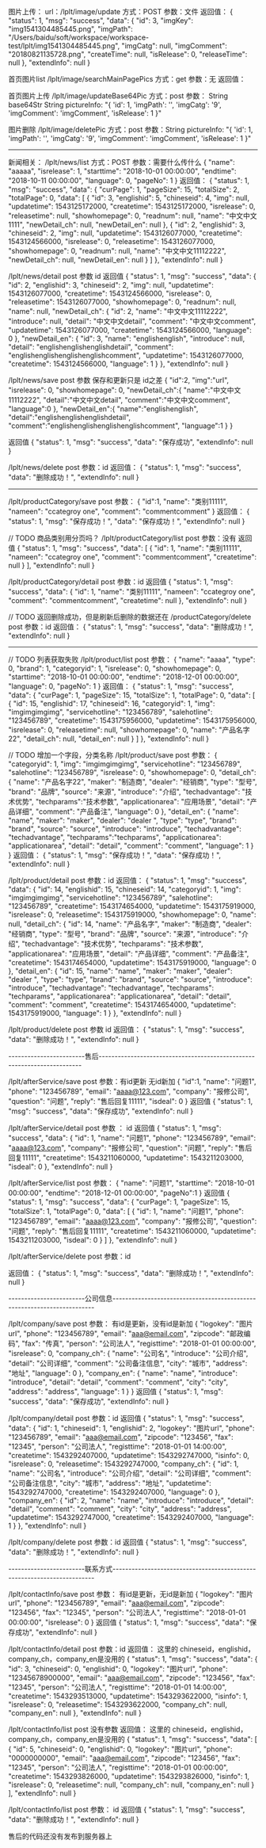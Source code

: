 图片上传：
url：/lplt/image/update
方式：POST
参数：文件
返回值：
{
    "status": 1,
    "msg": "success",
    "data": {
        "id": 3,
        "imgKey": "img1541304485445.png",
        "imgPath": "/Users/baidu/soft/workspace/workspace-test/lplt/img1541304485445.png",
        "imgCatg": null,
        "imgComment": "20180821135728.png",
        "createTime": null,
        "isRelease": 0,
        "releaseTime": null
    },
    "extendInfo": null
}

首页图片list
/lplt/image/searchMainPagePics
方式：get
参数：无
返回值：


首页图片上传
/lplt/image/updateBase64Pic
方式：post
参数：
String base64Str
String pictureInfo:
"{
 	'id': 1,
 	'imgPath': '',
 	'imgCatg': '9',
 	'imgComment': 'imgComment',
 	'isRelease': 1
 }"


图片删除
/lplt/image/deletePic
方式：post
参数：String pictureInfo: 
"{
 	'id': 1,
 	'imgPath': '',
 	'imgCatg': '9',
 	'imgComment': 'imgComment',
 	'isRelease': 1
 }"

----------------------------------------------------------------
新闻相关：
/lplt/news/list
方式：POST
参数：需要什么传什么
{
  "name": "aaaaa",
  "isrelease": 1,
  "starttime": "2018-10-01 00:00:00",
  "endtime": "2018-10-11 00:00:00",
  "language": 0,
  "pageNo": 1
}
返回值：
{
    "status": 1,
    "msg": "success",
    "data": {
        "curPage": 1,
        "pageSize": 15,
        "totalSize": 2,
        "totalPage": 0,
        "data": [
            {
                "id": 3,
                "englishid": 5,
                "chineseid": 4,
                "img": null,
                "updatetime": 1543125172000,
                "createtime": 1543125172000,
                "isrelease": 0,
                "releasetime": null,
                "showhomepage": 0,
                "readnum": null,
                "name": "中文中文1111",
                "newDetail_ch": null,
                "newDetail_en": null
            },
            {
                "id": 2,
                "englishid": 3,
                "chineseid": 2,
                "img": null,
                "updatetime": 1543126077000,
                "createtime": 1543124566000,
                "isrelease": 0,
                "releasetime": 1543126077000,
                "showhomepage": 0,
                "readnum": null,
                "name": "中文中文11112222",
                "newDetail_ch": null,
                "newDetail_en": null
            }
        ]
    },
    "extendInfo": null
}



/lplt/news/detail
post
参数
id
返回值
{
    "status": 1,
    "msg": "success",
    "data": {
        "id": 2,
        "englishid": 3,
        "chineseid": 2,
        "img": null,
        "updatetime": 1543126077000,
        "createtime": 1543124566000,
        "isrelease": 0,
        "releasetime": 1543126077000,
        "showhomepage": 0,
        "readnum": null,
        "name": null,
        "newDetail_ch": {
            "id": 2,
            "name": "中文中文11112222",
            "introduce": null,
            "detail": "中文中文detail",
            "comment": "中文中文comment",
            "updatetime": 1543126077000,
            "createtime": 1543124566000,
            "language": 0
        },
        "newDetail_en": {
            "id": 3,
            "name": "englishenglish",
            "introduce": null,
            "detail": "englishenglishenglishdetail",
            "comment": "englishenglishenglishenglishcomment",
            "updatetime": 1543126077000,
            "createtime": 1543124566000,
            "language": 1
        }
    },
    "extendInfo": null
}


/lplt/news/save
post
参数  保存和更新只是 id之差
{
  "id":2,
  "img":"url",
  "isrelease": 0,
  "showhomepage": 0,
  "newDetail_ch":{
    "name":"中文中文11112222",
    "detail":"中文中文detail",
    "comment":"中文中文comment",
    "language":0
  },
  "newDetail_en":{
    "name":"englishenglish",
    "detail":"englishenglishenglishdetail",
    "comment":"englishenglishenglishenglishcomment",
    "language":1
  }
}

返回值
{
    "status": 1,
    "msg": "success",
    "data": "保存成功",
    "extendInfo": null
}


/lplt/news/delete
post
参数：id
返回值：
{
    "status": 1,
    "msg": "success",
    "data": "删除成功！",
    "extendInfo": null
}



------------------------------------------------------------------------------------------------


/lplt/productCategory/save
post
参数：
{
  "id":1,
  "name": "类别11111",
  "nameen": "ccategroy one",
  "comment": "commentcomment"
}
返回值：
{
    "status": 1,
    "msg": "保存成功！",
    "data": "保存成功！",
    "extendInfo": null
}

// TODO 商品类别用分页吗？
/lplt/productCategory/list
post
参数：没有
返回值
{
    "status": 1,
    "msg": "success",
    "data": [
        {
            "id": 1,
            "name": "类别11111",
            "nameen": "ccategroy one",
            "comment": "commentcomment",
            "createtime": null
        }
    ],
    "extendInfo": null
}

/lplt/productCategory/detail
post
参数：id
返回值
{
    "status": 1,
    "msg": "success",
    "data": {
        "id": 1,
        "name": "类别11111",
        "nameen": "ccategroy one",
        "comment": "commentcomment",
        "createtime": null
    },
    "extendInfo": null
}

// TODO 返回删除成功，但是刷新后删除的数据还在
/productCategory/delete
post
参数：id
返回值：
{
    "status": 1,
    "msg": "success",
    "data": "删除成功！",
    "extendInfo": null
}

------------------------------------------------------------------------------------------------


// TODO 列表获取失败
/lplt/product/list
post
参数：
{
    "name": "aaaa",
    "type": 0,
    "brand": 1,
    "categoryid": 1,
    "isrelease": 0,
    "showhomepage": 0,
    "starttime": "2018-10-01 00:00:00",
    "endtime": "2018-12-01 00:00:00",
    "language": 0,
    "pageNo": 1
}
返回值：
{
    "status": 1,
    "msg": "success",
    "data": {
        "curPage": 1,
        "pageSize": 15,
        "totalSize": 1,
        "totalPage": 0,
        "data": [
            {
                "id": 15,
                "englishid": 17,
                "chineseid": 16,
                "categoryid": 1,
                "img": "imgimgimgimg",
                "servicehotline": "123456789",
                "salehotline": "123456789",
                "createtime": 1543175956000,
                "updatetime": 1543175956000,
                "isrelease": 0,
                "releasetime": null,
                "showhomepage": 0,
                "name": "产品名字22",
                "detail_ch": null,
                "detail_en": null
            }
        ]
    },
    "extendInfo": null
}


// TODO 增加一个字段，分类名称
/lplt/product/save
post
参数：
{
    "categoryid": 1,
    "img": "imgimgimgimg",
    "servicehotline": "123456789",
    "salehotline": "123456789",
    "isrelease": 0,
    "showhomepage": 0,
    "detail_ch": {
        "name": "产品名字22",
        "maker": "制造商",
        "dealer": "经销商",
        "type": "型号",
        "brand": "品牌",
        "source": "来源",
        "introduce": "介绍",
        "techadvantage": "技术优势",
        "techparams":"技术参数",
        "applicationarea": "应用场景",
        "detail": "产品详细",
        "comment": "产品备注",
        "language": 0
    },
    "detail_en": {
        "name": "name",
        "maker": "maker",
        "dealer": "dealer ",
        "type": "type",
        "brand": "brand",
        "source": "source",
        "introduce": "introduce",
        "techadvantage": "techadvantage",
        "techparams":"techparams",
        "applicationarea": "applicationarea",
        "detail": "detail",
        "comment": "comment",
        "language": 1
    }
}
返回值：
{
    "status": 1,
    "msg": "保存成功！",
    "data": "保存成功！",
    "extendInfo": null
}


/lplt/product/detail
post
参数：id
返回值：
{
    "status": 1,
    "msg": "success",
    "data": {
        "id": 14,
        "englishid": 15,
        "chineseid": 14,
        "categoryid": 1,
        "img": "imgimgimgimg",
        "servicehotline": "123456789",
        "salehotline": "123456789",
        "createtime": 1543174654000,
        "updatetime": 1543175919000,
        "isrelease": 0,
        "releasetime": 1543175919000,
        "showhomepage": 0,
        "name": null,
        "detail_ch": {
            "id": 14,
            "name": "产品名字",
            "maker": "制造商",
            "dealer": "经销商",
            "type": "型号",
            "brand": "品牌",
            "source": "来源",
            "introduce": "介绍",
            "techadvantage": "技术优势",
            "techparams": "技术参数",
            "applicationarea": "应用场景",
            "detail": "产品详细",
            "comment": "产品备注",
            "createtime": 1543174654000,
            "updatetime": 1543175919000,
            "language": 0
        },
        "detail_en": {
            "id": 15,
            "name": "name",
            "maker": "maker",
            "dealer": "dealer ",
            "type": "type",
            "brand": "brand",
            "source": "source",
            "introduce": "introduce",
            "techadvantage": "techadvantage",
            "techparams": "techparams",
            "applicationarea": "applicationarea",
            "detail": "detail",
            "comment": "comment",
            "createtime": 1543174654000,
            "updatetime": 1543175919000,
            "language": 1
        }
    },
    "extendInfo": null
}

/lplt/product/delete
post
参数 id
返回值：
{
    "status": 1,
    "msg": "success",
    "data": "删除成功！",
    "extendInfo": null
}



------------------------售后------------------------------------------------------------------------

/lplt/afterService/save
post
参数：有id更新 无id新加
{
    "id":1,
    "name": "问题1",
    "phone": "123456789",
    "email": "aaaa@123.com",
    "company": "报修公司",
    "question": "问题",
    "reply": "售后回复11111",
    "isdeal": 0
}
返回值
{
    "status": 1,
    "msg": "success",
    "data": "保存成功",
    "extendInfo": null
}


/lplt/afterService/detail
post
参数 ： id
返回值
{
    "status": 1,
    "msg": "success",
    "data": {
        "id": 1,
        "name": "问题1",
        "phone": "123456789",
        "email": "aaaa@123.com",
        "company": "报修公司",
        "question": "问题",
        "reply": "售后回复11111",
        "createtime": 1543211060000,
        "updatetime": 1543211203000,
        "isdeal": 0
    },
    "extendInfo": null
}


/lplt/afterService/list
post
参数：
{
    "name": "问题1",
    "starttime": "2018-10-01 00:00:00",
    "endtime": "2018-12-01 00:00:00",
    "pageNo":1
}
返回值
{
    "status": 1,
    "msg": "success",
    "data": {
        "curPage": 1,
        "pageSize": 15,
        "totalSize": 1,
        "totalPage": 0,
        "data": [
            {
                "id": 1,
                "name": "问题1",
                "phone": "123456789",
                "email": "aaaa@123.com",
                "company": "报修公司",
                "question": "问题",
                "reply": "售后回复11111",
                "createtime": 1543211060000,
                "updatetime": 1543211203000,
                "isdeal": 0
            }
        ]
    },
    "extendInfo": null
}


/lplt/afterService/delete
post
参数：id

返回值：
{
    "status": 1,
    "msg": "success",
    "data": "删除成功！",
    "extendInfo": null
}

------------------------公司信息------------------------------------------------------------------------


/lplt/company/save
post
参数： 有id是更新，没有id是新加
{
    "logokey": "图片url",
    "phone": "123456789",
    "email": "aaa@email.com",
    "zipcode": "邮政编码",
    "fax": "传真",
    "person": "公司法人",
    "registtime": "2018-01-01 00:00:00",
    "isrelease": 0,
    "company_ch": {
        "name": "公司名",
        "introduce": "公司介绍",
        "detail": "公司详细",
        "comment": "公司备注信息",
        "city": "城市",
        "address": "地址",
        "language": 0
    },
    "company_en": {
        "name": "name",
        "introduce": "introduce",
        "detail": "detail",
        "comment": "comment",
        "city": "city",
        "address": "address",
        "language": 1
    }
}
返回值
{
    "status": 1,
    "msg": "success",
    "data": "保存成功",
    "extendInfo": null
}


/lplt/company/detail
post
参数：id
返回值
{
    "status": 1,
    "msg": "success",
    "data": {
        "id": 1,
        "chineseid": 1,
        "englishid": 2,
        "logokey": "图片url",
        "phone": "123456789",
        "email": "aaa@email.com",
        "zipcode": "123456",
        "fax": "12345",
        "person": "公司法人",
        "registtime": "2018-01-01 14:00:00",
        "createtime": 1543292407000,
        "updatetime": 1543292747000,
        "isinfo": 0,
        "isrelease": 0,
        "releasetime": 1543292747000,
        "company_ch": {
            "id": 1,
            "name": "公司名",
            "introduce": "公司介绍",
            "detail": "公司详细",
            "comment": "公司备注信息",
            "city": "城市",
            "address": "地址",
            "updatetime": 1543292747000,
            "createtime": 1543292407000,
            "language": 0
        },
        "company_en": {
            "id": 2,
            "name": "name",
            "introduce": "introduce",
            "detail": "detail",
            "comment": "comment",
            "city": "city",
            "address": "address",
            "updatetime": 1543292747000,
            "createtime": 1543292407000,
            "language": 1
        }
    },
    "extendInfo": null
}


/lplt/company/delete
post
参数：id
返回值
{
    "status": 1,
    "msg": "success",
    "data": "删除成功！",
    "extendInfo": null
}

------------------------联系方式------------------------------------------------------------------------


/lplt/contactInfo/save
post
参数： 有id是更新，无id是新加
{
    "logokey": "图片url",
    "phone": "123456789",
    "email": "aaa@email.com",
    "zipcode": "123456",
    "fax": "12345",
    "person": "公司法人",
    "registtime": "2018-01-01 00:00:00",
    "isrelease": 0
}
返回值
{
    "status": 1,
    "msg": "success",
    "data": "保存成功",
    "extendInfo": null
}

/lplt/contactInfo/detail
post
参数：id
返回值： 这里的 chineseid，englishid，company_ch，company_en是没用的
{
    "status": 1,
    "msg": "success",
    "data": {
        "id": 3,
        "chineseid": 0,
        "englishid": 0,
        "logokey": "图片url",
        "phone": "12345678900000",
        "email": "aaa@email.com",
        "zipcode": "123456",
        "fax": "12345",
        "person": "公司法人",
        "registtime": "2018-01-01 14:00:00",
        "createtime": 1543293513000,
        "updatetime": 1543293622000,
        "isinfo": 1,
        "isrelease": 0,
        "releasetime": 1543293622000,
        "company_ch": null,
        "company_en": null
    },
    "extendInfo": null
}

/lplt/contactInfo/list
post
没有参数
返回值：  这里的 chineseid，englishid，company_ch，company_en是没用的
{
    "status": 1,
    "msg": "success",
    "data": [
        {
            "id": 5,
            "chineseid": 0,
            "englishid": 0,
            "logokey": "图片url",
            "phone": "0000000000",
            "email": "aaa@email.com",
            "zipcode": "123456",
            "fax": "12345",
            "person": "公司法人",
            "registtime": "2018-01-01 00:00:00",
            "createtime": 1543293826000,
            "updatetime": 1543293826000,
            "isinfo": 1,
            "isrelease": 0,
            "releasetime": null,
            "company_ch": null,
            "company_en": null
        }
    ],
    "extendInfo": null
}

/lplt/contactInfo/list
post
参数： id
返回值
{
    "status": 1,
    "msg": "success",
    "data": "删除成功！",
    "extendInfo": null
}


售后的代码还没有发布到服务器上










